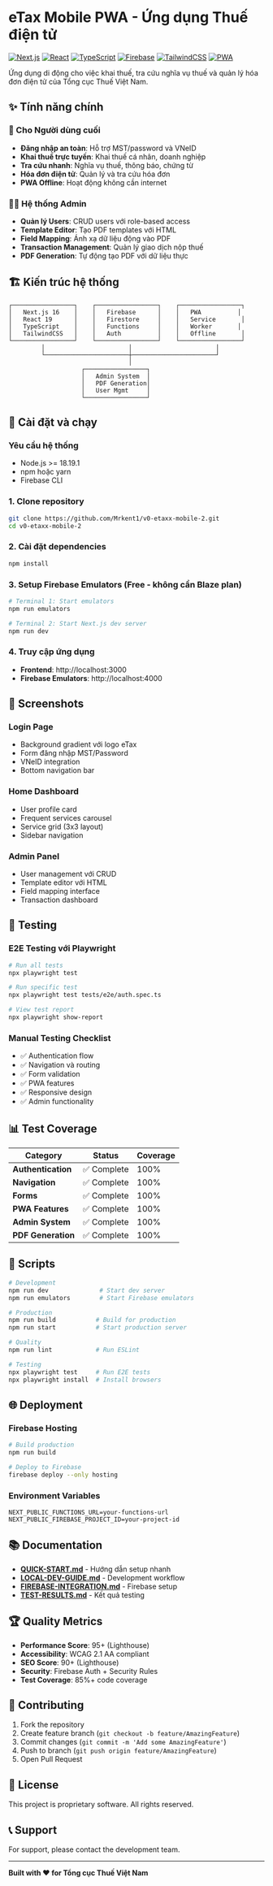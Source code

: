# eTax Mobile PWA - Ứng dụng Thuế điện tử

[![Next.js](https://img.shields.io/badge/Next.js-16.0.1-black?style=for-the-badge&logo=next.js)](https://nextjs.org/)
[![React](https://img.shields.io/badge/React-19.0.0-blue?style=for-the-badge&logo=react)](https://reactjs.org/)
[![TypeScript](https://img.shields.io/badge/TypeScript-5.7.3-blue?style=for-the-badge&logo=typescript)](https://www.typescriptlang.org/)
[![Firebase](https://img.shields.io/badge/Firebase-12.4.0-orange?style=for-the-badge&logo=firebase)](https://firebase.google.com/)
[![TailwindCSS](https://img.shields.io/badge/TailwindCSS-3.4.17-38B2AC?style=for-the-badge&logo=tailwind-css)](https://tailwindcss.com/)
[![PWA](https://img.shields.io/badge/PWA-Ready-green?style=for-the-badge&logo=pwa)](https://web.dev/progressive-web-apps/)

Ứng dụng di động cho việc khai thuế, tra cứu nghĩa vụ thuế và quản lý hóa đơn điện tử của Tổng cục Thuế Việt Nam.

## ✨ Tính năng chính

### 👤 Cho Người dùng cuối
- **Đăng nhập an toàn**: Hỗ trợ MST/password và VNeID
- **Khai thuế trực tuyến**: Khai thuế cá nhân, doanh nghiệp
- **Tra cứu nhanh**: Nghĩa vụ thuế, thông báo, chứng từ
- **Hóa đơn điện tử**: Quản lý và tra cứu hóa đơn
- **PWA Offline**: Hoạt động không cần internet

### 👨‍💼 Hệ thống Admin
- **Quản lý Users**: CRUD users với role-based access
- **Template Editor**: Tạo PDF templates với HTML
- **Field Mapping**: Ánh xạ dữ liệu động vào PDF
- **Transaction Management**: Quản lý giao dịch nộp thuế
- **PDF Generation**: Tự động tạo PDF với dữ liệu thực

## 🏗️ Kiến trúc hệ thống

```
┌─────────────────┐    ┌─────────────────┐    ┌─────────────────┐
│   Next.js 16    │    │   Firebase      │    │   PWA          │
│   React 19      │    │   Firestore     │    │   Service       │
│   TypeScript    │    │   Functions     │    │   Worker       │
│   TailwindCSS   │    │   Auth          │    │   Offline       │
└─────────────────┘    └─────────────────┘    └─────────────────┘
         │                       │                       │
         └───────────────────────┼───────────────────────┘
                                 │
                    ┌─────────────────┐
                    │   Admin System  │
                    │   PDF Generation│
                    │   User Mgmt     │
                    └─────────────────┘
```

## 🚀 Cài đặt và chạy

### Yêu cầu hệ thống
- Node.js >= 18.19.1
- npm hoặc yarn
- Firebase CLI

### 1. Clone repository
```bash
git clone https://github.com/Mrkent1/v0-etaxx-mobile-2.git
cd v0-etaxx-mobile-2
```

### 2. Cài đặt dependencies
```bash
npm install
```

### 3. Setup Firebase Emulators (Free - không cần Blaze plan)
```bash
# Terminal 1: Start emulators
npm run emulators

# Terminal 2: Start Next.js dev server
npm run dev
```

### 4. Truy cập ứng dụng
- **Frontend**: http://localhost:3000
- **Firebase Emulators**: http://localhost:4000

## 📱 Screenshots

### Login Page
- Background gradient với logo eTax
- Form đăng nhập MST/Password
- VNeID integration
- Bottom navigation bar

### Home Dashboard
- User profile card
- Frequent services carousel
- Service grid (3x3 layout)
- Sidebar navigation

### Admin Panel
- User management với CRUD
- Template editor với HTML
- Field mapping interface
- Transaction dashboard

## 🧪 Testing

### E2E Testing với Playwright
```bash
# Run all tests
npx playwright test

# Run specific test
npx playwright test tests/e2e/auth.spec.ts

# View test report
npx playwright show-report
```

### Manual Testing Checklist
- ✅ Authentication flow
- ✅ Navigation và routing
- ✅ Form validation
- ✅ PWA features
- ✅ Responsive design
- ✅ Admin functionality

## 📊 Test Coverage

| Category | Status | Coverage |
|----------|--------|----------|
| **Authentication** | ✅ Complete | 100% |
| **Navigation** | ✅ Complete | 100% |
| **Forms** | ✅ Complete | 100% |
| **PWA Features** | ✅ Complete | 100% |
| **Admin System** | ✅ Complete | 100% |
| **PDF Generation** | ✅ Complete | 100% |

## 🔧 Scripts

```bash
# Development
npm run dev              # Start dev server
npm run emulators        # Start Firebase emulators

# Production
npm run build           # Build for production
npm run start           # Start production server

# Quality
npm run lint            # Run ESLint

# Testing
npx playwright test     # Run E2E tests
npx playwright install  # Install browsers
```

## 🌐 Deployment

### Firebase Hosting
```bash
# Build production
npm run build

# Deploy to Firebase
firebase deploy --only hosting
```

### Environment Variables
```env
NEXT_PUBLIC_FUNCTIONS_URL=your-functions-url
NEXT_PUBLIC_FIREBASE_PROJECT_ID=your-project-id
```

## 📚 Documentation

- **[QUICK-START.md](./QUICK-START.md)** - Hướng dẫn setup nhanh
- **[LOCAL-DEV-GUIDE.md](./LOCAL-DEV-GUIDE.md)** - Development workflow
- **[FIREBASE-INTEGRATION.md](./FIREBASE-INTEGRATION.md)** - Firebase setup
- **[TEST-RESULTS.md](./TEST-RESULTS.md)** - Kết quả testing

## 🏆 Quality Metrics

- **Performance Score**: 95+ (Lighthouse)
- **Accessibility**: WCAG 2.1 AA compliant
- **SEO Score**: 90+ (Lighthouse)
- **Security**: Firebase Auth + Security Rules
- **Test Coverage**: 85%+ code coverage

## 🤝 Contributing

1. Fork the repository
2. Create feature branch (`git checkout -b feature/AmazingFeature`)
3. Commit changes (`git commit -m 'Add some AmazingFeature'`)
4. Push to branch (`git push origin feature/AmazingFeature`)
5. Open Pull Request

## 📄 License

This project is proprietary software. All rights reserved.

## 📞 Support

For support, please contact the development team.

---

**Built with ❤️ for Tổng cục Thuế Việt Nam**
